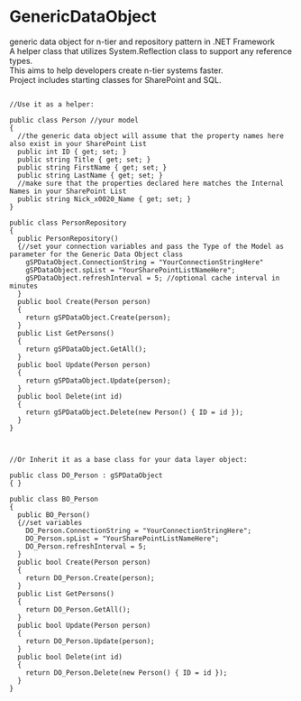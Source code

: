 # GenericDataObject
generic data object for n-tier and repository pattern in .NET Framework<br/>
A helper class that utilizes System.Reflection class to support any reference types.<br/>
This aims to help developers create n-tier systems faster.<br/>
Project includes starting classes for SharePoint and SQL.<br/>

<pre><code>
//Use it as a helper:

public class Person //your model
{
  //the generic data object will assume that the property names here also exist in your SharePoint List
  public int ID { get; set; }
  public string Title { get; set; }
  public string FirstName { get; set; }
  public string LastName { get; set; }
  //make sure that the properties declared here matches the Internal Names in your SharePoint List
  public string Nick_x0020_Name { get; set; }
}

public class PersonRepository
{
  public PersonRepository()
  {//set your connection variables and pass the Type of the Model as parameter for the Generic Data Object class
    gSPDataObject<Person>.ConnectionString = "YourConnectionStringHere"
    gSPDataObject<Person>.spList = "YourSharePointListNameHere";
    gSPDataObject<Person>.refreshInterval = 5; //optional cache interval in minutes
  }
  public bool Create(Person person)
  {
    return gSPDataObject<Person>.Create(person);
  }
  public List<Person> GetPersons()
  {
    return gSPDataObject<person>.GetAll();
  }
  public bool Update(Person person)
  {
    return gSPDataObject<Person>.Update(person);
  }
  public bool Delete(int id)
  {
    return gSPDataObject<Person>.Delete(new Person() { ID = id });
  }
}



//Or Inherit it as a base class for your data layer object:

public class DO_Person : gSPDataObject<Person>
{ }

public class BO_Person
{
  public BO_Person()
  {//set variables
    DO_Person.ConnectionString = "YourConnectionStringHere";
    DO_Person.spList = "YourSharePointListNameHere";
    DO_Person.refreshInterval = 5;
  }
  public bool Create(Person person)
  {
    return DO_Person.Create(person);
  }
  public List<Person> GetPersons()
  {
    return DO_Person.GetAll();
  }
  public bool Update(Person person)
  {
    return DO_Person.Update(person);
  }
  public bool Delete(int id)
  {
    return DO_Person.Delete(new Person() { ID = id });
  }
}
</code></pre>
